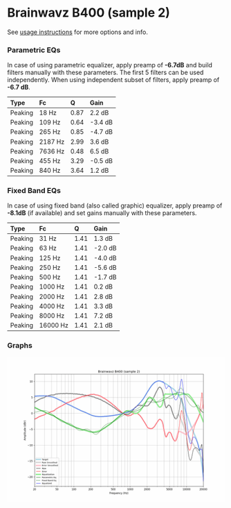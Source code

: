 # Brainwavz B400 (sample 2)
See [usage instructions](https://github.com/jaakkopasanen/AutoEq#usage) for more options and info.

### Parametric EQs
In case of using parametric equalizer, apply preamp of **-6.7dB** and build filters manually
with these parameters. The first 5 filters can be used independently.
When using independent subset of filters, apply preamp of **-6.7 dB**.

| Type    | Fc      |    Q | Gain    |
|:--------|:--------|:-----|:--------|
| Peaking | 18 Hz   | 0.87 | 2.2 dB  |
| Peaking | 109 Hz  | 0.64 | -3.4 dB |
| Peaking | 265 Hz  | 0.85 | -4.7 dB |
| Peaking | 2187 Hz | 2.99 | 3.6 dB  |
| Peaking | 7636 Hz | 0.48 | 6.5 dB  |
| Peaking | 455 Hz  | 3.29 | -0.5 dB |
| Peaking | 840 Hz  | 3.64 | 1.2 dB  |

### Fixed Band EQs
In case of using fixed band (also called graphic) equalizer, apply preamp of **-8.1dB**
(if available) and set gains manually with these parameters.

| Type    | Fc       |    Q | Gain    |
|:--------|:---------|:-----|:--------|
| Peaking | 31 Hz    | 1.41 | 1.3 dB  |
| Peaking | 63 Hz    | 1.41 | -2.0 dB |
| Peaking | 125 Hz   | 1.41 | -4.0 dB |
| Peaking | 250 Hz   | 1.41 | -5.6 dB |
| Peaking | 500 Hz   | 1.41 | -1.7 dB |
| Peaking | 1000 Hz  | 1.41 | 0.2 dB  |
| Peaking | 2000 Hz  | 1.41 | 2.8 dB  |
| Peaking | 4000 Hz  | 1.41 | 3.3 dB  |
| Peaking | 8000 Hz  | 1.41 | 7.2 dB  |
| Peaking | 16000 Hz | 1.41 | 2.1 dB  |

### Graphs
![](./Brainwavz%20B400%20(sample%202).png)